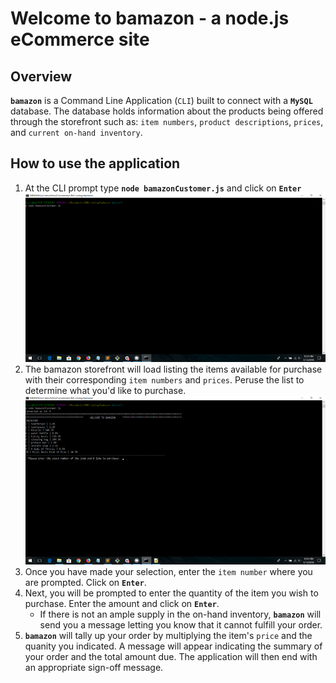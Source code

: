 # Welcome to bamazon - a node.js eCommerce site

## Overview
**`bamazon`** is a Command Line Application (`CLI`) built to connect with a **`MySQL`** database. The database holds information about the products being offered through the storefront such as: `item numbers`, `product descriptions`, `prices`, and `current on-hand inventory`.

## How to use the application
1. At the CLI prompt type **`node bamazonCustomer.js`** and click on **`Enter`**
![Image of application launch command](assets/nodeCmd.png)
2. The bamazon storefront will load listing the items available for purchase with their corresponding `item numbers` and `prices`.  Peruse the list to determine what you'd like to purchase.
![The application launches and displays the store](assets/bamazonLaunch.png)
3. Once you have made your selection, enter the `item number` where you are prompted. Click on **`Enter`**.
4. Next, you will be prompted to enter the quantity of the item you wish to purchase. Enter the amount and click on **`Enter`**.
	* If there is not an ample supply in the on-hand inventory, **`bamazon`** will send you a message letting you know that it cannot fulfill your order.
5. **`bamazon`** will tally up your order by multiplying the item's `price` and the quanity you indicated. A message will appear indicating the summary of your order and the total amount due. The application will then end with an appropriate sign-off message.
